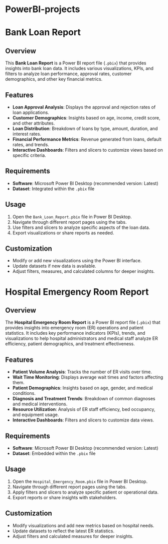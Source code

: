 # PowerBI-projects

# Bank Loan Report

## Overview
This **Bank Loan Report** is a Power BI report file (`.pbix`) that provides insights into bank loan data. It includes various visualizations, KPIs, and filters to analyze loan performance, approval rates, customer demographics, and other key financial metrics.

## Features
- **Loan Approval Analysis**: Displays the approval and rejection rates of loan applications.
- **Customer Demographics**: Insights based on age, income, credit score, and other attributes.
- **Loan Distribution**: Breakdown of loans by type, amount, duration, and interest rates.
- **Financial Performance Metrics**: Revenue generated from loans, default rates, and trends.
- **Interactive Dashboards**: Filters and slicers to customize views based on specific criteria.

## Requirements
- **Software**: Microsoft Power BI Desktop (recommended version: Latest)
- **Dataset**: Integrated within the `.pbix` file

## Usage
1. Open the `Bank_Loan_Report.pbix` file in Power BI Desktop.
2. Navigate through different report pages using the tabs.
3. Use filters and slicers to analyze specific aspects of the loan data.
4. Export visualizations or share reports as needed.

## Customization
- Modify or add new visualizations using the Power BI interface.
- Update datasets if new data is available.
- Adjust filters, measures, and calculated columns for deeper insights.



# Hospital Emergency Room Report

## Overview
The **Hospital Emergency Room Report** is a Power BI report file (`.pbix`) that provides insights into emergency room (ER) operations and patient statistics. It includes key performance indicators (KPIs), trends, and visualizations to help hospital administrators and medical staff analyze ER efficiency, patient demographics, and treatment effectiveness.

## Features
- **Patient Volume Analysis**: Tracks the number of ER visits over time.
- **Wait Time Monitoring**: Displays average wait times and factors affecting them.
- **Patient Demographics**: Insights based on age, gender, and medical conditions.
- **Diagnosis and Treatment Trends**: Breakdown of common diagnoses and medical interventions.
- **Resource Utilization**: Analysis of ER staff efficiency, bed occupancy, and equipment usage.
- **Interactive Dashboards**: Filters and slicers to customize data views.

## Requirements
- **Software**: Microsoft Power BI Desktop (recommended version: Latest)
- **Dataset**: Embedded within the `.pbix` file

## Usage
1. Open the `Hospital_Emergency_Room.pbix` file in Power BI Desktop.
2. Navigate through different report pages using the tabs.
3. Apply filters and slicers to analyze specific patient or operational data.
4. Export reports or share insights with stakeholders.

## Customization
- Modify visualizations and add new metrics based on hospital needs.
- Update datasets to reflect the latest ER statistics.
- Adjust filters and calculated measures for deeper insights.


